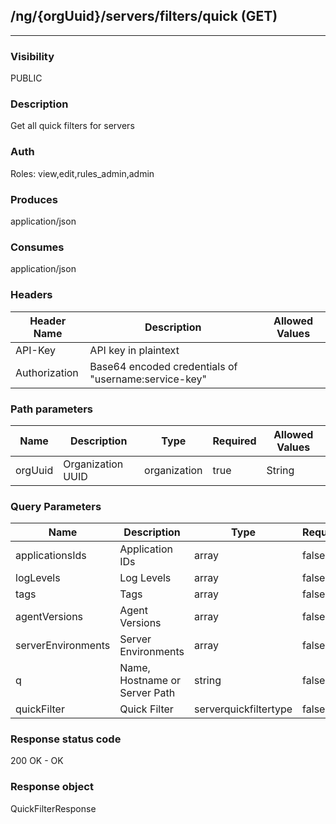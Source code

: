 ## /ng/{orgUuid}/servers/filters/quick (GET)
---
### Visibility
PUBLIC
### Description
Get all quick filters for servers
### Auth
Roles: view,edit,rules_admin,admin
### Produces
application/json
### Consumes
application/json
### Headers
| Header Name | Description | Allowed Values |
| ----------- | ----------- | ----------- |
| API-Key | API key in plaintext |  |
| Authorization | Base64 encoded credentials of &quot;username:service-key&quot; |  |
### Path parameters
| Name | Description | Type | Required | Allowed Values |
| ----------- | ----------- | ----------- | ----------- | ----------- |
| orgUuid | Organization UUID | organization | true | String |
### Query Parameters
| Name | Description | Type | Required | Allowed Values |
| ----------- | ----------- | ----------- | ----------- | ----------- |
| applicationsIds | Application IDs | array | false | String[] |
| logLevels | Log Levels | array | false | String[] |
| tags | Tags | array | false | String[] |
| agentVersions | Agent Versions | array | false | String[] |
| serverEnvironments | Server Environments | array | false | String[] |
| q | Name, Hostname or Server Path | string | false | String |
| quickFilter | Quick Filter | serverquickfiltertype | false | ALL,PROTECTED,UNPROTECTED,ONLINE,OFFLINE,OUT_OF_DATE |
### Response status code
200 OK - OK
### Response object
QuickFilterResponse

